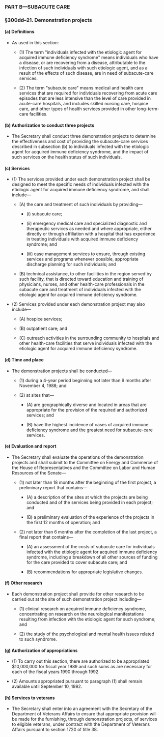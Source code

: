 ### PART B—SUBACUTE CARE

### §300dd–21. Demonstration projects
#### (a) Definitions
* As used in this section:

  * (1) The term "individuals infected with the etiologic agent for acquired immune deficiency syndrome" means individuals who have a disease, or are recovering from a disease, attributable to the infection of such individuals with such etiologic agent, and as a result of the effects of such disease, are in need of subacute-care services.

  * (2) The term "subacute care" means medical and health care services that are required for individuals recovering from acute care episodes that are less intensive than the level of care provided in acute-care hospitals, and includes skilled nursing care, hospice care, and other types of health services provided in other long-term-care facilities.

#### (b) Authorization to conduct three projects
* The Secretary shall conduct three demonstration projects to determine the effectiveness and cost of providing the subacute-care services described in subsection (b) to individuals infected with the etiologic agent for acquired immune deficiency syndrome, and the impact of such services on the health status of such individuals.

#### (c) Services
* (1) The services provided under each demonstration project shall be designed to meet the specific needs of individuals infected with the etiologic agent for acquired immune deficiency syndrome, and shall include—

  * (A) the care and treatment of such individuals by providing—

    * (i) subacute care;

    * (ii) emergency medical care and specialized diagnostic and therapeutic services as needed and where appropriate, either directly or through affiliation with a hospital that has experience in treating individuals with acquired immune deficiency syndrome; and

    * (iii) case management services to ensure, through existing services and programs whenever possible, appropriate discharge planning for such individuals; and


  * (B) technical assistance, to other facilities in the region served by such facility, that is directed toward education and training of physicians, nurses, and other health-care professionals in the subacute care and treatment of individuals infected with the etiologic agent for acquired immune deficiency syndrome.


* (2) Services provided under each demonstration project may also include—

  * (A) hospice services;

  * (B) outpatient care; and

  * (C) outreach activities in the surrounding community to hospitals and other health-care facilities that serve individuals infected with the etiologic agent for acquired immune deficiency syndrome.

#### (d) Time and place
* The demonstration projects shall be conducted—

  * (1) during a 4-year period beginning not later than 9 months after November 4, 1988; and

  * (2) at sites that—

    * (A) are geographically diverse and located in areas that are appropriate for the provision of the required and authorized services; and

    * (B) have the highest incidence of cases of acquired immune deficiency syndrome and the greatest need for subacute-care services.

#### (e) Evaluation and report
* The Secretary shall evaluate the operations of the demonstration projects and shall submit to the Committee on Energy and Commerce of the House of Representatives and the Committee on Labor and Human Resources of the Senate—

  * (1) not later than 18 months after the beginning of the first project, a preliminary report that contains—

    * (A) a description of the sites at which the projects are being conducted and of the services being provided in each project; and

    * (B) a preliminary evaluation of the experience of the projects in the first 12 months of operation; and


  * (2) not later than 6 months after the completion of the last project, a final report that contains—

    * (A) an assessment of the costs of subacute care for individuals infected with the etiologic agent for acquired immune deficiency syndrome, including a breakdown of all other sources of funding for the care provided to cover subacute care; and

    * (B) recommendations for appropriate legislative changes.

#### (f) Other research
* Each demonstration project shall provide for other research to be carried out at the site of such demonstration project including—

  * (1) clinical research on acquired immune deficiency syndrome, concentrating on research on the neurological manifestations resulting from infection with the etiologic agent for such syndrome; and

  * (2) the study of the psychological and mental health issues related to such syndrome.

#### (g) Authorization of appropriations
* (1) To carry out this section, there are authorized to be appropriated $10,000,000 for fiscal year 1989 and such sums as are necessary for each of the fiscal years 1990 through 1992.

* (2) Amounts appropriated pursuant to paragraph (1) shall remain available until September 10, 1992.

#### (h) Services to veterans
* The Secretary shall enter into an agreement with the Secretary of the Department of Veterans Affairs to ensure that appropriate provision will be made for the furnishing, through demonstration projects, of services to eligible veterans, under contract with the Department of Veterans Affairs pursuant to section 1720 of title 38.